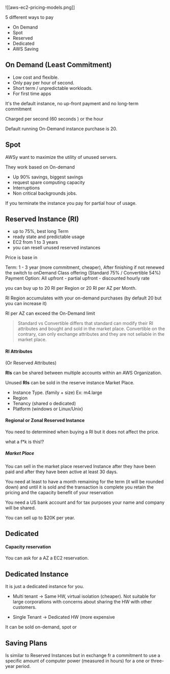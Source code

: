 ![[aws-ec2-pricing-models.png]]

5 different ways to pay

- On Demand
- Spot
- Reserved
- Dedicated
- AWS Saving

## On Demand (Least Commitment)
 - Low cost and flexible.
 - Only pay per hour of second.
 - Short term / unpredictable workloads.
 - For first time apps

It's the default instance, no up-front payment and no long-term commitment

Charged per second (60 seconds ) or the hour

Default running On-Demand instance purchase is 20.

## Spot

AWSy want to maximize the utility of unused servers.

They work based on On-demand

- Up 90% savings, biggest savings
- request spare computing capacity
- Interruptions
- Non critical backgrounds jobs.

If you terminate the instance you pay for partial hour of usage.

## Reserved Instance (RI)
- up to 75%, best long Term
- ready state and predictable usage
- EC2 from 1 to 3 years
- you can resell unused reserved instances

Price is base in 

Term: 1 - 3 year (more commitment, cheaper), After finishing if not renewed the switch to onDemand
Class offering (Standard 75% / Convertible 54%)
Payment Option: All upfront - partial upfront - discounted hourly rate

you can buy up to 20 RI per Region or 20 RI per AZ per Month.


RI Region accumulates with your on-demand purchases (by default 20 but you can increase it)

RI per AZ can exceed the On-Demand limit

> Standard vs Convertible differs that standard can modify their RI attributes and bought and sold in the market place. Convertible on the contrary, can only exchange attributes and they are not sellable in the market place.

#### RI Attributes
(Or Reserved Attributes)

**RIs** can be shared between multiple accounts within an AWS Organization.

Unused **RIs** can be sold in the reserve instance Market Place. 

- Instance Type. (family + size) Ex: m4.large
- Region
- Tenancy (shared o dedicated)
- Platform (windows or Linux/Unix)

#### Regional or Zonal Reserved Instance
You need to determined when buying a RI but it does not affect the price. 

what a f\*k is this!?

##### Market Place

You can sell in the market place reserved Instance after they have been paid and after they have been active at least 30 days. 

You need at least to have a month remaining for the term (it will be rounded down) and until it is sold and the transaction is complete you retain the pricing and the capacity benefit of your reservation

You need a US bank account and for tax purposes your name and company will be shared.

You can sell up to $20K per year.
 
 ## Dedicated

#### Capacity reservation

You can ask for a AZ a EC2 reservation.

## Dedicated Instance

It is just a dedicated instance for you. 

- Multi tenant -> Same HW, virtual isolation (cheaper). Not suitable for large corporations with concerns about sharing the HW with other customers.

- Single Tenant -> Dedicated HW (more expensive

It can be sold on-demand, spot or 

## Saving Plans

Is similar to Reserved Instances but in exchange fr a commitment to use a specific amount of computer power (measured in hours) for a one or three-year period.

